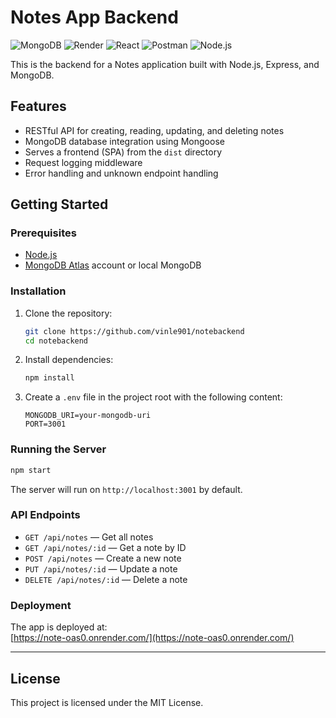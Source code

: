 # Notes App Backend

![MongoDB](https://img.shields.io/badge/MongoDB-4EA94B?style=for-the-badge&logo=mongodb&logoColor=white)
![Render](https://img.shields.io/badge/Render-46E3B7?style=for-the-badge&logo=render&logoColor=white)
![React](https://img.shields.io/badge/React-20232A?style=for-the-badge&logo=react&logoColor=61DAFB)
![Postman](https://img.shields.io/badge/Postman-FF6C37?style=for-the-badge&logo=Postman&logoColor=white)
![Node.js](https://img.shields.io/badge/Node%20js-339933?style=for-the-badge&logo=nodedotjs&logoColor=white)

This is the backend for a Notes application built with Node.js, Express, and MongoDB.

## Features

- RESTful API for creating, reading, updating, and deleting notes
- MongoDB database integration using Mongoose
- Serves a frontend (SPA) from the `dist` directory
- Request logging middleware
- Error handling and unknown endpoint handling

## Getting Started

### Prerequisites

- [Node.js](https://nodejs.org/)
- [MongoDB Atlas](https://www.mongodb.com/cloud/atlas) account or local MongoDB

### Installation

1. Clone the repository:
   ```bash
   git clone https://github.com/vinle901/notebackend
   cd notebackend
   ```

2. Install dependencies:
   ```bash
   npm install
   ```

3. Create a `.env` file in the project root with the following content:
   ```
   MONGODB_URI=your-mongodb-uri
   PORT=3001
   ```

### Running the Server

```bash
npm start
```

The server will run on `http://localhost:3001` by default.

### API Endpoints

- `GET /api/notes` — Get all notes
- `GET /api/notes/:id` — Get a note by ID
- `POST /api/notes` — Create a new note
- `PUT /api/notes/:id` — Update a note
- `DELETE /api/notes/:id` — Delete a note

### Deployment

The app is deployed at:  
[https://note-oas0.onrender.com/](https://note-oas0.onrender.com/)

---

## License

This project is licensed under the MIT License.